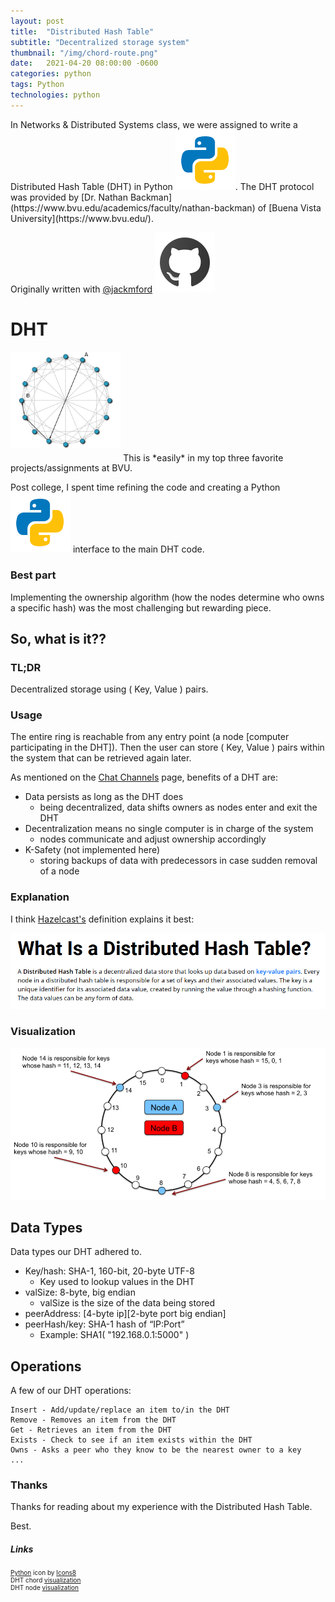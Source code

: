 ```yaml
---
layout: post
title:  "Distributed Hash Table"
subtitle: "Decentralized storage system"
thumbnail: "/img/chord-route.png"
date:   2021-04-20 08:00:00 -0600
categories: python 
tags: Python
technologies: python
---
```

<link rel="stylesheet" href="/css/styles.css">
In Networks & Distributed Systems class, we were assigned to write a Distributed Hash Table (DHT) in Python <img src="/img/python.png" class="inline-icon"/>. The DHT protocol was provided by [Dr. Nathan Backman](https://www.bvu.edu/academics/faculty/nathan-backman) of [Buena Vista University](https://www.bvu.edu/).

Originally written with [@jackmford](https://github.com/jackmford) <img src="/img/github.png" class="inline-icon"/>

# DHT
<img src="/img/chord-route.png" alt="DHT chord route" style="width: 35%; height: 35%; margin-bottom: 20px;"/>
This is *easily* in my top three favorite projects/assignments at BVU.

Post college, I spent time refining the code and creating a Python <img src="/img/python.png" class="inline-icon"/> interface to the main DHT code.

### Best part
Implementing the ownership algorithm (how the nodes determine who owns a specific hash) was the most challenging but rewarding piece.

## So, what is it??
### TL;DR
Decentralized storage using ( Key, Value ) pairs.

### Usage
The entire ring is reachable from any entry point (a node [computer participating in the DHT]). Then the user can store ( Key, Value ) pairs within the system that can be retrieved again later.

As mentioned on the [Chat Channels](/python/2020/05/13/chat-channels.html) page, benefits of a DHT are:
* Data persists as long as the DHT does
  * being decentralized, data shifts owners as nodes enter and exit the DHT
* Decentralization means no single computer is in charge of the system
  * nodes communicate and adjust ownership accordingly
* K-Safety (not implemented here)
  * storing backups of data with predecessors in case sudden removal of a node

### Explanation
I think [Hazelcast's](https://hazelcast.com/glossary/distributed-hash-table/) definition explains it best:

<img src="/img/hazelcast-expl.png" alt="Hazelcast dht explanation"/>

### Visualization 
<img src="/img/DHT_VIS.png" alt="dht visualization"/>

## Data Types
Data types our DHT adhered to.
* Key/hash: SHA-1, 160-bit, 20-byte UTF-8
  * Key used to lookup values in the DHT
* valSize: 8-byte, big endian
  * valSize is the size of the data being stored
* peerAddress: \[4-byte ip\]\[2-byte port big endian\]
* peerHash/key: SHA-1 hash of “IP:Port”
  * Example: SHA1( "192.168.0.1:5000" )

## Operations
A few of our DHT operations:
```
Insert - Add/update/replace an item to/in the DHT
Remove - Removes an item from the DHT
Get - Retrieves an item from the DHT
Exists - Check to see if an item exists within the DHT
Owns - Asks a peer who they know to be the nearest owner to a key
...
```

### Thanks
Thanks for reading about my experience with the Distributed Hash Table. 

Best.

##### Links
<div style="font-size: 10px;">
<a target="_blank" href="https://icons8.com/icon/13441/python">Python</a> icon by <a target="_blank" href="https://icons8.com">Icons8</a>
<br/>
DHT chord <a target="_blank" href="https://tristanpenman.com/blog/images/implementing-a-dht-with-scala-and-akka/chord-route@2x.png">visualization</a>
<br/>
DHT node <a target="_blank" href="https://sujithjay.com/public/DHT-Dynamo.png">visualization</a>
</div>
